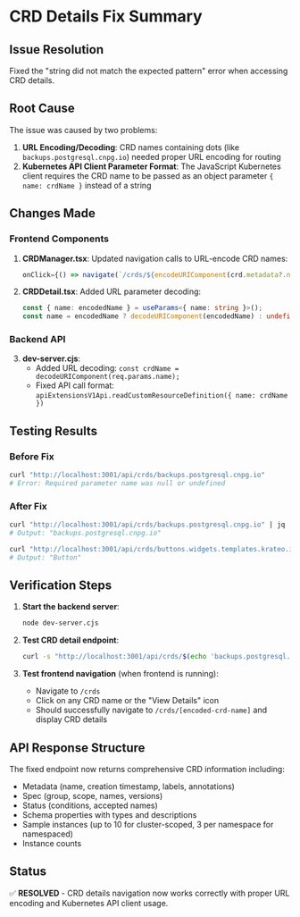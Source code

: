 # CRD Details Fix Summary

## Issue Resolution
Fixed the "string did not match the expected pattern" error when accessing CRD details.

## Root Cause
The issue was caused by two problems:

1. **URL Encoding/Decoding**: CRD names containing dots (like `backups.postgresql.cnpg.io`) needed proper URL encoding for routing
2. **Kubernetes API Client Parameter Format**: The JavaScript Kubernetes client requires the CRD name to be passed as an object parameter `{ name: crdName }` instead of a string

## Changes Made

### Frontend Components
1. **CRDManager.tsx**: Updated navigation calls to URL-encode CRD names:
   ```typescript
   onClick={() => navigate(`/crds/${encodeURIComponent(crd.metadata?.name || '')}`)}
   ```

2. **CRDDetail.tsx**: Added URL parameter decoding:
   ```typescript
   const { name: encodedName } = useParams<{ name: string }>();
   const name = encodedName ? decodeURIComponent(encodedName) : undefined;
   ```

### Backend API
3. **dev-server.cjs**: 
   - Added URL decoding: `const crdName = decodeURIComponent(req.params.name);`
   - Fixed API call format: `apiExtensionsV1Api.readCustomResourceDefinition({ name: crdName })`

## Testing Results

### Before Fix
```bash
curl "http://localhost:3001/api/crds/backups.postgresql.cnpg.io"
# Error: Required parameter name was null or undefined
```

### After Fix
```bash
curl "http://localhost:3001/api/crds/backups.postgresql.cnpg.io" | jq '.metadata.name'
# Output: "backups.postgresql.cnpg.io"

curl "http://localhost:3001/api/crds/buttons.widgets.templates.krateo.io" | jq '.spec.names.kind'
# Output: "Button"
```

## Verification Steps

1. **Start the backend server**:
   ```bash
   node dev-server.cjs
   ```

2. **Test CRD detail endpoint**:
   ```bash
   curl -s "http://localhost:3001/api/crds/$(echo 'backups.postgresql.cnpg.io' | jq -rR @uri)" | jq '.metadata.name'
   ```

3. **Test frontend navigation** (when frontend is running):
   - Navigate to `/crds`
   - Click on any CRD name or the "View Details" icon
   - Should successfully navigate to `/crds/[encoded-crd-name]` and display CRD details

## API Response Structure
The fixed endpoint now returns comprehensive CRD information including:
- Metadata (name, creation timestamp, labels, annotations)
- Spec (group, scope, names, versions)
- Status (conditions, accepted names)
- Schema properties with types and descriptions
- Sample instances (up to 10 for cluster-scoped, 3 per namespace for namespaced)
- Instance counts

## Status
✅ **RESOLVED** - CRD details navigation now works correctly with proper URL encoding and Kubernetes API client usage.